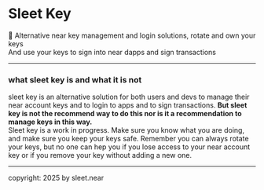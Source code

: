 # Sleet Key
🔐 Alternative near key management and login solutions, rotate and own your keys
<br/>
And use your keys to sign into near dapps and sign transactions

---

### what sleet key is and what it is not
sleet key is an alternative solution for both users and devs to manage their near account keys and to login to apps and to sign transactions. **But sleet key is not the recommend way to do this nor is it a recommendation to manage keys in this way.**
<br/>
Sleet key is a work in progress. Make sure you know what you are doing, and make sure you keep your keys safe. Remember you can always rotate your keys, but no one can hep you if you lose access to your near account key or if you remove your key without adding a new one.








---

copyright: 2025 by sleet.near